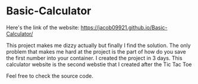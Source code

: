 # Basic-Calculator
Here's the link of the website: https://jacob09921.github.io/Basic-Calculator/

This project makes me dizzy actually but finally I find the solution. The only problem that makes me hard at the project is the part of how do you save the first number into your container. I created the project in 3 days. This  calculator website is the second webstie that I created after the Tic Tac Toe

Feel free to check the source code. 
